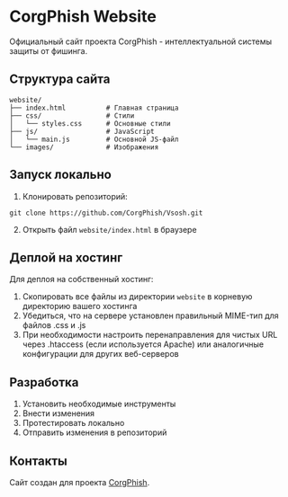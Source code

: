 # CorgPhish Website

Официальный сайт проекта CorgPhish - интеллектуальной системы защиты от фишинга.

## Структура сайта

```
website/
├── index.html          # Главная страница
├── css/                # Стили
│   └── styles.css      # Основные стили
├── js/                 # JavaScript
│   └── main.js         # Основной JS-файл
└── images/             # Изображения
```

## Запуск локально

1. Клонировать репозиторий:
```
git clone https://github.com/CorgPhish/Vsosh.git
```

2. Открыть файл `website/index.html` в браузере

## Деплой на хостинг

Для деплоя на собственный хостинг:

1. Скопировать все файлы из директории `website` в корневую директорию вашего хостинга
2. Убедиться, что на сервере установлен правильный MIME-тип для файлов .css и .js
3. При необходимости настроить перенаправления для чистых URL через .htaccess (если используется Apache) или аналогичные конфигурации для других веб-серверов

## Разработка

1. Установить необходимые инструменты
2. Внести изменения
3. Протестировать локально
4. Отправить изменения в репозиторий

## Контакты

Сайт создан для проекта [CorgPhish](https://github.com/CorgPhish/Vsosh). 